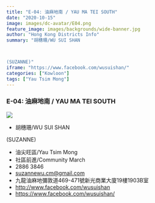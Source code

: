 ```yaml
---
title: "E-04: 油麻地南 / YAU MA TEI SOUTH"
date: "2020-10-15"
image: images/dc-avatar/E04.png
feature_image: images/backgrounds/wide-banner.jpg
author: "Hong Kong Districts Info"
summary: "胡穗珊/WU SUI SHAN

(SUZANNE)"
iframe: "https://www.facebook.com/wusuishan/"
categories: ["Kowloon"]
tags: ["Yau Tsim Mong"]
---
```


### E-04: 油麻地南 / YAU MA TEI SOUTH  
![](/images/dc-avatar/E04.png)  

 - 胡穗珊/WU SUI SHAN

(SUZANNE)  
 - 油尖旺區/Yau Tsim Mong  
 - 社區前進/Community March  
 - 2886 3846  
 - suzannewu.cm@gmail.com  
 - 九龍油麻地彌敦道469-471號新光商業大廈19樓1903B室  
 - http://www.facebook.com/wusuishan  
 - https://www.facebook.com/wusuishan/
